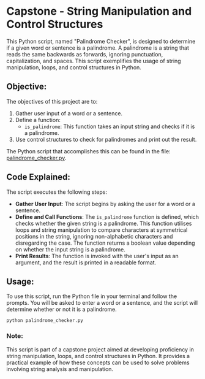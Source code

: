 # Capstone - String Manipulation and Control Structures

This Python script, named "Palindrome Checker", is designed to determine if a given word or sentence is a palindrome. A palindrome is a string that reads the same backwards as forwards, ignoring punctuation, capitalization, and spaces. This script exemplifies the usage of string manipulation, loops, and control structures in Python.

## Objective:

The objectives of this project are to:

1. Gather user input of a word or a sentence.
1. Define a function:
    - `is_palindrome`: This function takes an input string and checks if it is a palindrome.
1. Use control structures to check for palindromes and print out the result.

The Python script that accomplishes this can be found in the file: [palindrome_checker.py](https://github.com/G-o-r-a-n/Capstone-String-Manipulation/blob/main/palindrome_checker.py).

## Code Explained:

The script executes the following steps:

- **Gather User Input**: The script begins by asking the user for a word or a sentence.
- **Define and Call Functions**: The `is_palindrome` function is defined, which checks whether the given string is a palindrome. This function utilises loops and string manipulation to compare characters at symmetrical positions in the string, ignoring non-alphabetic characters and disregarding the case. The function returns a boolean value depending on whether the input string is a palindrome.
- **Print Results**: The function is invoked with the user's input as an argument, and the result is printed in a readable format.

## Usage:

To use this script, run the Python file in your terminal and follow the prompts. You will be asked to enter a word or a sentence, and the script will determine whether or not it is a palindrome.

```
python palindrome_checker.py
```

### Note:

This script is part of a capstone project aimed at developing proficiency in string manipulation, loops, and control structures in Python. It provides a practical example of how these concepts can be used to solve problems involving string analysis and manipulation.